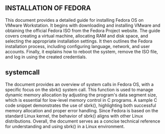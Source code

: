 ## INSTALLATION OF FEDORA

This document provides a detailed guide for installing Fedora OS on VMware Workstation. It begins with downloading and installing VMware and obtaining the official Fedora ISO from the Fedora Project website. The guide covers creating a virtual machine, allocating RAM and disk space, and selecting the appropriate installation settings. It then outlines the Fedora installation process, including configuring language, network, and user accounts. Finally, it explains how to reboot the system, remove the ISO file, and log in using the created credentials.

## systemcall

The document provides an overview of system calls in Fedora OS, with a specific focus on the sbrk() system call. This function is used to manage dynamic memory allocation by adjusting the program's data segment size, which is essential for low-level memory control in C programs. A sample C code snippet demonstrates the use of sbrk(), highlighting both successful memory allocation and proper error handling. Since Fedora is based on the standard Linux kernel, the behavior of sbrk() aligns with other Linux distributions. Overall, the document serves as a concise technical reference for understanding and using sbrk() in a Linux environment.

